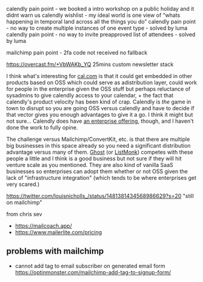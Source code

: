 

calendly pain point - we booked a intro workshop on a public holiday and it didnt warn us
calendly wishlist - my ideal world is one view of “whats happening in temporal land across all the things you do”
calendly pain point - no way to create multiple instances of one event type - solved by luma
calendly pain point - no way to invite preapproved list of attendees - solved by luma

mailchimp pain point - 2fa code not received no fallback


https://overcast.fm/+VbWAKb_YQ 25mins custom newsletter stack


  
I think what's interesting for [cal.com](http://cal.com/) is that it could get embedded in other products based on OSS which could serve as adistribution layer, could work for people in the enterprise given the OSS stuff but perhaps reluctance of sysadmins to give calendly access to your calendar, + the fact that calendly's product velocity has been kind of crap. Calendly is *the* game in town to disrupt so you are going OSS versus calendly and have to decide if that vector gives you enough advantages to give it a go. I think it might but not sure… Calendly does have [an enterprise offering](https://calendly.com/for-enterprise), though, and I haven't done the work to fully opine.  

  

The challenge versus Mailchimp/ConvertKit, etc. is that there are multiple big businesses in this space already so you need a significant distribution advantage versus many of them. [Ghost](https://github.com/tryghost) (or [ListMonk](https://listmonk.app/)) competes with these people a little and I think is a good business but not sure if they will hit venture scale as you mentioned. They are also kind of vanilla SaaS businesses so enterprises can adopt them whether or not OSS given the lack of "infrastructure integration" (which tends to be where enterprises get very scared.)


https://twitter.com/louisnicholls_/status/1481381434568986629?s=20 "still on mailchimp"

from chris sev
- https://mailcoach.app/
- https://www.mailerlite.com/pricing

## problems with mailchimp

- cannot add tag to email subscriber on generated email form https://optinmonster.com/mailchimp-add-tag-to-signup-form/